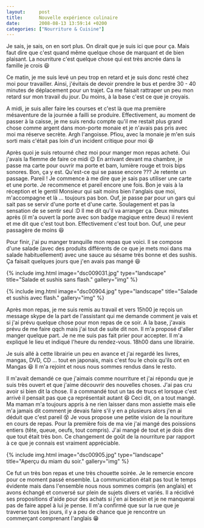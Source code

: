 ```yaml
---
layout:     post
title:      Nouvelle expérience culinaire
date:       2008-08-13 13:59:14 +0200
categories: ["Nourriture & Cuisine"]
---
```


Je sais, je sais, on en sort plus. On dirait que je suis ici que pour ça. Mais faut dire que c'est quand même
quelque chose de marquant et de bien plaisant. La nourriture c'est quelque chose qui est très ancrée dans la
famille je crois :laughing:

<!--more-->

Ce matin, je me suis levé un peu trop en retard et je suis donc resté chez moi pour travailler. Ainsi, j'évitais de
devoir prendre le bus et perdre 30 - 40 minutes de déplacement pour un trajet. Ca me faisait rattraper un peu mon
retard sur mon travail du jour. Du moins, à la base c'est ce que je croyais.

A midi, je suis aller faire les courses et c'est là que ma première mésaventure de la journée a failli se produire.
Effectivement, au moment de passer à la caisse, je me suis rendu compte qu'il me restait plus grand chose comme
argent dans mon-porte monaie et je n'avais pas pris avec moi ma réserve secrète. Argh l'angoisse. Pfiou, avec la
monaie je m'en suis sorti mais c'était pas loin d'un incident critique pour moi :laughing:

Après quoi je suis retourné chez moi pour manger mon repas acheté. Oui j'avais la flemme de faire ce midi :wink: En
arrivant devant ma chambre, je passe ma carte pour ouvrir ma porte et bam, lumière rouge et trois bips sonores.
Bon, ça y est. Qu'est-ce qui se passe encore ??? Je retente un passage. Pareil ! Je commence à me dire que je sais
pas utiliser une carte et une porte. Je recommence et pareil encore une fois. Bon je vais à la réception et le
gentil Monsieur qui sait moins bien l'anglais que moi, m'accompagne et là ... toujours pas bon. Ouf, je passe par
pour un gars qui sait pas se servir d'une porte et d'une carte. Soulagement et pas la sensation de se sentir seul
:D Il me dit qu'il va arranger ça. Deux minutes après (il m'a ouvert la porte avec son badge magique entre deux) il
revient et me dit que c'est tout bon. Effectivement c'est tout bon. Ouf, une peur passagère de moins :laughing:

Pour finir, j'ai pu manger tranquille mon repas que voici. Il se compose d'une salade (avec des produits différents
de ce que je mets moi dans ma salade habituellement) avec une sauce au sésame très bonne et des sushis. Ça faisait
quelques jours que j'en avais pas mangé :laughing:

<!-- /assets/images/posts/2008-08-13-nouvelle-experience-cullinaire-2/dsc009031.jpg -->
{% include img.html
    image="dsc009031.jpg"
    type="landscape"
    title="Salade et sushis sans flash."
    gallery="img"
%}

<!-- /assets/images/posts/2008-08-13-nouvelle-experience-cullinaire-2/dsc00904.jpg -->
{% include img.html
    image="dsc00904.jpg"
    type="landscape"
    title="Salade et sushis avec flash."
    gallery="img"
%}

Après mon repas, je me suis remis au travail et vers 15h00 je reçois un message skype de la part de l'assistant qui
me demande comment je vais et si j'ai prévu quelque chose pour mon repas de ce soir. A la base, j'avais prévu de me
faire qqch mais j'ai tout de suite dit non. Il m'a proposé d'aller manger quelque part. Je ne me suis pas fait
prier pour accepter. Il m'a expliqué le lieu et indiqué l'heure du rendez-vous. 18h00 dans une librairie.

Je suis allé à cette librairie un peu en avance et j'ai regardé les livres, mangas, DVD, CD ... tout en japonais,
mais c'est fou le choix qu'ils ont en Mangas :laughing: Il m'a rejoint et nous nous sommes rendus dans le resto.

Il m'avait demandé ce que j'aimais comme nourriture et j'ai répondu que je suis très ouvert et que j'aime découvrir
des nouvelles choses. J'ai pas cru avoir si bien dit la chose. Il a commandé tout un tas de trucs et lorsque c'est
arrivé il pensait pas que ça représentait autant :laughing: Ceci dit, on a tout mangé. Ma maman m'a toujours appris à ne
rien laisser dans mon assiette mais elle m'a jamais dit comment je devais faire s'il y en a plusieurs alors j'en ai
déduit que c'est pareil :dizzy_face: Je vous propose une petite vision de la nouriture en cours de repas. Pour la
première fois de ma vie j'ai mangé des poissions entiers (tête, queue, oeufs, tout compris). J'ai mangé de tout et
je dois dire que tout était très bon. Ce changement de goût de la nourriture par rapport à ce que je connais est
vraiment appréciable.

<!-- /assets/images/posts/2008-08-13-nouvelle-experience-cullinaire-2/dsc00905.jpg -->
{% include img.html
    image="dsc00905.jpg"
    type="landscape"
    title="Aperçu du miam du soir."
    gallery="img"
%}

Ce fut un très bon repas et une très chouette soirée. Je le remercie encore pour ce moment passé ensemble. La
communication était pas tout le temps évidente mais dans l'ensemble nous nous sommes compris (en anglais) et avons
échangé et conversé sur plein de sujets divers et variés. Il a récidivé ses propositions d'aide pour des achats si
j'en ai besoin et je ne manquerai pas de faire appel à lui je pense. Il m'a confirmé que sur la rue que je traverse
tous les jours, il y a peu de chance que je rencontre un commerçant comprenant l'anglais :grin: